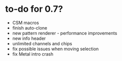 # to-do for 0.7?

- CSM macros
- finish auto-clone
- new pattern renderer - performance improvements
- new info header
- unlimited channels and chips
- fix possible issues when moving selection
- fix Metal intro crash
